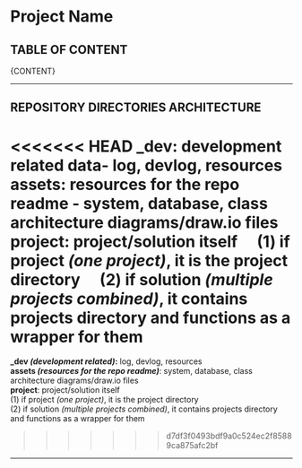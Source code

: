 # Project Name

## TABLE OF CONTENT

{CONTENT}

---

## REPOSITORY DIRECTORIES ARCHITECTURE

<<<<<<< HEAD
**\_dev:** development related data- log, devlog, resources
**assets**: resources for the repo readme - system, database, class architecture diagrams/draw.io files
**project**: project/solution itself
&emsp;(1) if project _(one project)_, it is the project directory
&emsp;(2) if solution *(*multiple projects combined*)*, it contains projects directory and functions as a wrapper for them
=======
**\_dev _(development related)_:** log, devlog, resources  
**assets _(resources for the repo readme)_**: system, database, class architecture diagrams/draw.io files  
**project**: project/solution itself  
(1) if project _(one project)_, it is the project directory  
(2) if solution *(*multiple projects combined*)*, it contains projects directory and functions as a wrapper for them  
>>>>>>> d7df3f0493bdf9a0c524ec2f85889ca875afc2bf

---
